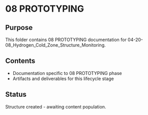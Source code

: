 # 08 PROTOTYPING

## Purpose
This folder contains 08 PROTOTYPING documentation for 04-20-08_Hydrogen_Cold_Zone_Structure_Monitoring.

## Contents
- Documentation specific to 08 PROTOTYPING phase
- Artifacts and deliverables for this lifecycle stage

## Status
Structure created - awaiting content population.
